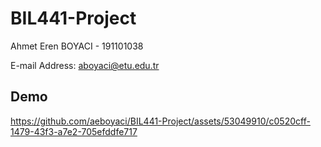 # BIL441-Project
Ahmet Eren BOYACI - 191101038

E-mail Address: [aboyaci@etu.edu.tr](mailto:aboyaci@etu.edu.tr)

## Demo
https://github.com/aeboyaci/BIL441-Project/assets/53049910/c0520cff-1479-43f3-a7e2-705efddfe717

